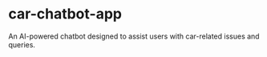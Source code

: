 # car-chatbot-app
An AI-powered chatbot designed to assist users with car-related issues and queries.
